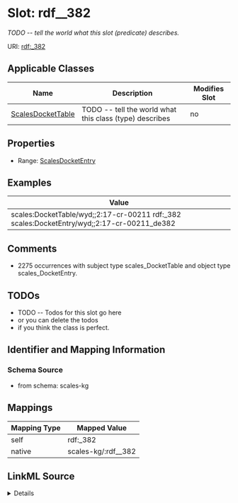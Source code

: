 

# Slot: rdf__382


_TODO -- tell the world what this slot (predicate) describes._





URI: [rdf:_382](http://www.w3.org/1999/02/22-rdf-syntax-ns#_382)



<!-- no inheritance hierarchy -->





## Applicable Classes

| Name | Description | Modifies Slot |
| --- | --- | --- |
| [ScalesDocketTable](../classes/ScalesDocketTable.md) | TODO -- tell the world what this class (type) describes |  no  |







## Properties

* Range: [ScalesDocketEntry](../classes/ScalesDocketEntry.md)






## Examples

| Value |
| --- |
| scales:DocketTable/wyd;;2:17-cr-00211 rdf:_382 scales:DocketEntry/wyd;;2:17-cr-00211_de382 |

## Comments

* 2275 occurrences with subject type scales_DocketTable and object type scales_DocketEntry.

## TODOs

* TODO -- Todos for this slot go here
* or you can delete the todos
* if you think the class is perfect.

## Identifier and Mapping Information







### Schema Source


* from schema: scales-kg




## Mappings

| Mapping Type | Mapped Value |
| ---  | ---  |
| self | rdf:_382 |
| native | scales-kg/:rdf__382 |




## LinkML Source

<details>
```yaml
name: rdf__382
description: TODO -- tell the world what this slot (predicate) describes.
todos:
- TODO -- Todos for this slot go here
- or you can delete the todos
- if you think the class is perfect.
comments:
- 2275 occurrences with subject type scales_DocketTable and object type scales_DocketEntry.
examples:
- value: scales:DocketTable/wyd;;2:17-cr-00211 rdf:_382 scales:DocketEntry/wyd;;2:17-cr-00211_de382
from_schema: scales-kg
rank: 1000
slot_uri: rdf:_382
alias: rdf__382
domain_of:
- scales_DocketTable
range: scales_DocketEntry

```
</details>